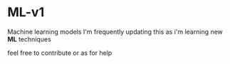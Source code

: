 # ML-v1
Machine learning models
I'm frequently updating this as i'm learning new **ML** techniques

feel free to contribute or as for help
